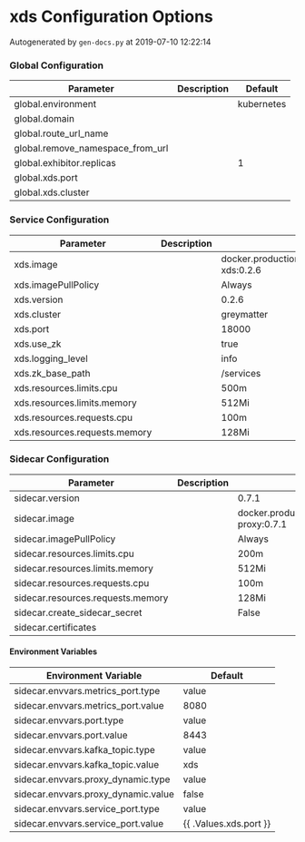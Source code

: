 # xds Configuration Options

Autogenerated by `gen-docs.py` at 2019-07-10 12:22:14

### Global Configuration

|           Parameter            |Description| Default  |
|--------------------------------|-----------|----------|
|global.environment              |           |kubernetes|
|global.domain                   |           |          |
|global.route_url_name           |           |          |
|global.remove_namespace_from_url|           |          |
|global.exhibitor.replicas       |           |         1|
|global.xds.port                 |           |          |
|global.xds.cluster              |           |          |

### Service Configuration

|          Parameter          |Description|                         Default                          |
|-----------------------------|-----------|----------------------------------------------------------|
|xds.image                    |           |docker.production.deciphernow.com/deciphernow/gm-xds:0.2.6|
|xds.imagePullPolicy          |           |Always                                                    |
|xds.version                  |           |0.2.6                                                     |
|xds.cluster                  |           |greymatter                                                |
|xds.port                     |           |                                                     18000|
|xds.use_zk                   |           |true                                                      |
|xds.logging_level            |           |info                                                      |
|xds.zk_base_path             |           |/services                                                 |
|xds.resources.limits.cpu     |           |500m                                                      |
|xds.resources.limits.memory  |           |512Mi                                                     |
|xds.resources.requests.cpu   |           |100m                                                      |
|xds.resources.requests.memory|           |128Mi                                                     |

### Sidecar Configuration

|            Parameter            |Description|                          Default                           |
|---------------------------------|-----------|------------------------------------------------------------|
|sidecar.version                  |           |0.7.1                                                       |
|sidecar.image                    |           |docker.production.deciphernow.com/deciphernow/gm-proxy:0.7.1|
|sidecar.imagePullPolicy          |           |Always                                                      |
|sidecar.resources.limits.cpu     |           |200m                                                        |
|sidecar.resources.limits.memory  |           |512Mi                                                       |
|sidecar.resources.requests.cpu   |           |100m                                                        |
|sidecar.resources.requests.memory|           |128Mi                                                       |
|sidecar.create_sidecar_secret    |           |False                                                       |
|sidecar.certificates             |           |                                                            |

#### Environment Variables

|       Environment Variable        |       Default        |
|-----------------------------------|----------------------|
|sidecar.envvars.metrics_port.type  |value                 |
|sidecar.envvars.metrics_port.value |8080                  |
|sidecar.envvars.port.type          |value                 |
|sidecar.envvars.port.value         |8443                  |
|sidecar.envvars.kafka_topic.type   |value                 |
|sidecar.envvars.kafka_topic.value  |xds                   |
|sidecar.envvars.proxy_dynamic.type |value                 |
|sidecar.envvars.proxy_dynamic.value|false                 |
|sidecar.envvars.service_port.type  |value                 |
|sidecar.envvars.service_port.value |{{ .Values.xds.port }}|

